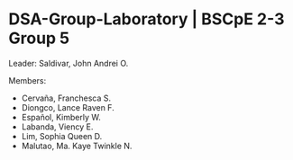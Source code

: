 # DSA-Group-Laboratory | BSCpE 2-3 Group 5

Leader: Saldivar, John Andrei O.

Members:
  - Cervaña, Franchesca S. 
  - Diongco, Lance Raven F.
  - Español, Kimberly W.
  - Labanda, Viency E. 
  - Lim, Sophia Queen D.
  - Malutao, Ma. Kaye Twinkle N.
